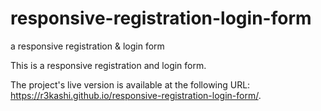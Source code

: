 # responsive-registration-login-form
a responsive registration &amp; login form

This is a responsive registration and login form.

The project's live version is available at the following URL: https://r3kashi.github.io/responsive-registration-login-form/.

